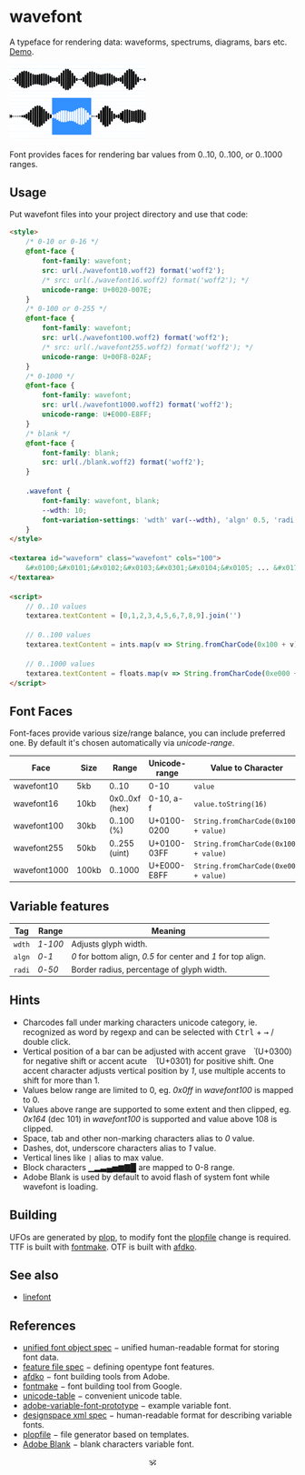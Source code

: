# wavefont

A typeface for rendering data: waveforms, spectrums, diagrams, bars etc. [Demo](https://a-vis.github.io/wavefont).

<a href="https://a-vis.github.io/wavefont"><img src="./preview.png" width="240px"/></a>

Font provides faces for rendering bar values from 0..10, 0..100, or 0..1000 ranges.

## Usage

<!-- Get [wavefont.otf](./wavefont.otf) or [wavefont.ttf](./wavefont.ttf). -->
Put wavefont files into your project directory and use that code:

```html
<style>
	/* 0-10 or 0-16 */
	@font-face {
		font-family: wavefont;
		src: url(./wavefont10.woff2) format('woff2');
		/* src: url(./wavefont16.woff2) format('woff2'); */
		unicode-range: U+0020-007E;
	}
	/* 0-100 or 0-255 */
	@font-face {
		font-family: wavefont;
		src: url(./wavefont100.woff2) format('woff2');
		/* src: url(./wavefont255.woff2) format('woff2'); */
		unicode-range: U+00F8-02AF;
	}
	/* 0-1000 */
	@font-face {
		font-family: wavefont;
		src: url(./wavefont1000.woff2) format('woff2');
		unicode-range: U+E000-E8FF;
	}
	/* blank */
	@font-face {
		font-family: blank;
		src: url(./blank.woff2) format('woff2');
	}

	.wavefont {
		font-family: wavefont, blank;
		--wdth: 10;
		font-variation-settings: 'wdth' var(--wdth), 'algn' 0.5, 'radi' 30;
	}
</style>

<textarea id="waveform" class="wavefont" cols="100">
	&#x0100;&#x0101;&#x0102;&#x0103;&#x0301;&#x0104;&#x0105; ... &#x017f;
</textarea>

<script>
	// 0..10 values
	textarea.textContent = [0,1,2,3,4,5,6,7,8,9].join('')

	// 0..100 values
	textarea.textContent = ints.map(v => String.fromCharCode(0x100 + v)).join('')

	// 0..1000 values
	textarea.textContent = floats.map(v => String.fromCharCode(0xe000 + v)).join('')
</script>
```

## Font Faces

Font-faces provide various size/range balance, you can include preferred one. By default it's chosen automatically via _unicode-range_.

Face 					| Size 	| Range 					| Unicode-range	| Value to Character
---|---|---|---|---
wavefont10 		| 5kb 	| 0..10 					| 0-10 					| `value`
wavefont16 		| 10kb 	| 0x0..0xf (hex) 	| 0-10, a-f 		| `value.toString(16)`
wavefont100 	| 30kb 	| 0..100 (%) 			| U+0100-0200 	| `String.fromCharCode(0x100 + value)`
wavefont255 	| 50kb	| 0..255 (uint)		| U+0100-03FF 	| `String.fromCharCode(0x100 + value)`
wavefont1000 	| 100kb	| 0..1000 				| U+E000-E8FF 	| `String.fromCharCode(0xe000 + value)`

## Variable features

Tag | Range | Meaning
---|---|---
`wdth` | _1_-_100_ | Adjusts glyph width.
`algn` | _0_-_1_ | _0_ for bottom align, _0.5_ for center and _1_ for top align.
`radi` | _0_-_50_ | Border radius, percentage of glyph width.

## Hints

* Charcodes fall under marking characters unicode category, ie. recognized as word by regexp and can be selected with <kbd>Ctrl</kbd> + <kbd>→</kbd> / double click.
* Vertical position of a bar can be adjusted with accent grave <kbd>&nbsp;&#x0300;</kbd> (U+0300) for negative shift or accent acute <kbd>&nbsp;&#x0301;</kbd> (U+0301) for positive shift. One accent character adjusts vertical position by _1_, use multiple accents to shift for more than 1.
* Values below range are limited to 0, eg. _0x0ff_ in _wavefont100_ is mapped to 0.
* Values above range are supported to some extent and then clipped, eg. _0x164_ (dec 101) in _wavefont100_ is supported and value above 108 is clipped.
* Space, tab and other non-marking characters alias to _0_ value.
* Dashes, dot, underscore characters alias to _1_ value.
* Vertical lines like `|` alias to max value.
* Block characters ▁▂▃▄▅▆▇█ are mapped to 0-8 range.
* Adobe Blank is used by default to avoid flash of system font while wavefont is loading.


## Building

UFOs are generated by [plop](https://github.com/plopjs/plop), to modify font the [plopfile](./plopfile.js) change is required.
TTF is built with [fontmake](https://github.com/googlefonts/fontmake). OTF is built with [afdko](https://adobe-type-tools.github.io/afdko/).

## See also

* [linefont](https://github.com/a-vis/linefont)

## References

* [unified font object spec](https://unifiedfontobject.org/versions/ufo3) − unified human-readable format for storing font data.
* [feature file spec](https://adobe-type-tools.github.io/afdko/OpenTypeFeatureFileSpecification.html#6.h) − defining opentype font features.
* [afdko](https://adobe-type-tools.github.io/afdko/) − font building tools from Adobe.
* [fontmake](https://github.com/googlefonts/fontmake) − font building tool from Google.
* [unicode-table](https://unicode-table.com/) − convenient unicode table.
* [adobe-variable-font-prototype](https://github.com/adobe-fonts/adobe-variable-font-prototype) − example variable font.
* [designspace xml spec](https://github.com/fonttools/fonttools/tree/main/Doc/source/designspaceLib#document-xml-structure) − human-readable format for describing variable fonts.
* [plopfile](https://github.com/plopjs/plop#built-in-actions) − file generator based on templates.
* [Adobe Blank](https://github.com/adobe-fonts/adobe-blank-vf) − blank characters variable font.

<p align="center">🕉<p>
